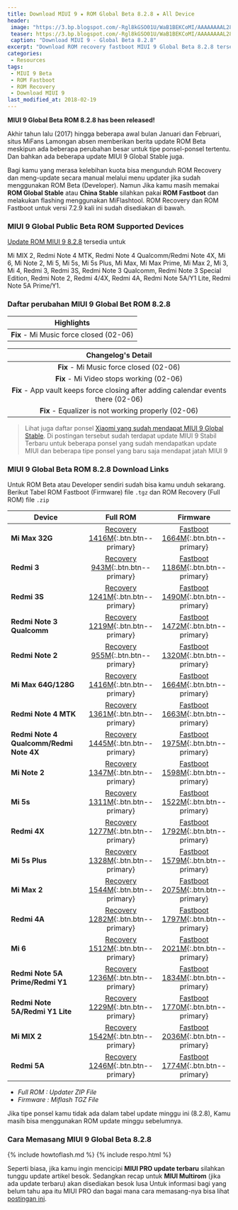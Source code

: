 ```yaml
---
title: Download MIUI 9 ★ ROM Global Beta 8.2.8 ★ All Device
header:
 image: "https://3.bp.blogspot.com/-Rgl8kGSO01U/WaB1BEKCoMI/AAAAAAAAL28/eUTsqizF7cEaAHG0MektW6ctRQufVh68ACLcBGAs/s1600/miui-9.png"
 teaser: https://3.bp.blogspot.com/-Rgl8kGSO01U/WaB1BEKCoMI/AAAAAAAAL28/eUTsqizF7cEaAHG0MektW6ctRQufVh68ACLcBGAs/w360-h180-c/miui-9.png
 caption: "Download MIUI 9 - Global Beta 8.2.8"
excerpt: "Download ROM recovery fastboot MIUI 9 Global Beta 8.2.8 tersedia untuk Mi MIX 2, Redmi Note 4 MTK, Redmi Note 4 Qualcomm/Redmi Note 4X, Mi 6, Mi Note 2, Mi 5, Mi 5s, Mi 5s Plus, Mi Max, Mi Max Prime, Mi Max 2, Mi 3, Mi 4, Redmi 3, Redmi 3S, Redmi Note 3 Qualcomm, Redmi Note 3 Special Edition, Redmi Note 2, Redmi 4/4X, Redmi 4A, Redmi Note 5A/Y1 Lite, Redmi Note 5A Prime/Y1"
categories:
 - Resources
tags:
 - MIUI 9 Beta
 - ROM Fastboot
 - ROM Recovery
 - Download MIUI 9
last_modified_at: 2018-02-19
---
```

**MIUI 9 Global Beta ROM 8.2.8 has been released!**

Akhir tahun lalu (2017) hingga beberapa awal bulan Januari dan Februari, situs MiFans Lamongan absen memberikan berita update ROM Beta meskipun ada beberapa perubahan besar untuk tipe ponsel-ponsel tertentu. Dan bahkan ada beberapa update MIUI 9 Global Stable juga. 

Bagi kamu yang merasa kelebihan kuota bisa mengunduh ROM Recovery dan meng-update secara manual melalui menu updater jika sudah menggunakan ROM Beta (Developer). Namun Jika kamu masih memakai **ROM Global Stable** atau **China Stable** silahkan pakai **ROM Fastboot** dan melakukan flashing menggunakan MiFlashtool. ROM Recovery dan ROM Fastboot untuk versi 7.2.9 kali ini sudah disediakan di bawah.

### MIUI 9 Global Public Beta ROM Supported Devices

[Update ROM MIUI 9 8.2.8](download-rom-miui-9-global-beta-828-fastboot-recovery) tersedia untuk 

Mi MIX 2, Redmi Note 4 MTK, Redmi Note 4 Qualcomm/Redmi Note 4X, Mi 6, Mi Note 2, Mi 5, Mi 5s, Mi 5s Plus, Mi Max, Mi Max Prime, Mi Max 2, Mi 3, Mi 4, Redmi 3, Redmi 3S, Redmi Note 3 Qualcomm, Redmi Note 3 Special Edition, Redmi Note 2, Redmi 4/4X, Redmi 4A, Redmi Note 5A/Y1 Lite, Redmi Note 5A Prime/Y1.

### Daftar perubahan MIUI 9 Global Bet ROM 8.2.8

|Highlights |
|:------:|
|**Fix** - Mi Music force closed (02-06) |

| Changelog's Detail |
|:------:|
|**Fix** - Mi Music force closed (02-06) |
|**Fix** - Mi Video stops working (02-06) |
|**Fix** - App vault keeps force closing after adding calendar events there (02-06) |
|**Fix** - Equalizer is not working properly (02-06) |

> Lihat juga daftar ponsel [Xiaomi yang sudah mendapat MIUI 9 Global Stable](https://mi.knoacc.org/update-rom-miui-9-global-stable-full-changelog). Di postingan tersebut sudah terdapat update MIUI 9 Stabil Terbaru untuk beberapa ponsel yang sudah mendapatkan update MIUI dan beberapa tipe ponsel yang baru saja mendapat jatah MIUI 9 

### MIUI 9 Global Beta ROM 8.2.8 Download Links

Untuk ROM Beta atau Developer sendiri sudah bisa kamu unduh sekarang. Berikut Tabel ROM Fastboot (Firmware) file `.tgz` dan ROM Recovery (Full ROM) file `.zip`

| Device | Full ROM | Firmware |
|------|:------:|:------:|
| **Mi Max 32G** | [Recovery 1416M](/bigota?ver=8.2.8&type=miui_MIMAXGlobal&name=37eb0355f0_7.0.zip){:.btn.btn--primary} | [Fastboot 1664M](/bigota?ver=8.2.8&type=hydrogen_global_images&name=20180208.0000.00_7.0_global_9ac2cbd163.tgz){:.btn.btn--primary} |
| **Redmi 3** | [Recovery 943M](/bigota?ver=8.2.8&type=miui_HM3Global&name=a9ab78e638_5.1.zip){:.btn.btn--primary} | [Fastboot 1186M](/bigota?ver=8.2.8&type=ido_xhdpi_global_images&name=20180208.0000.00_5.1_global_0b7cddae1b.tgz){:.btn.btn--primary} |
| **Redmi 3S** | [Recovery 1241M](/bigota?ver=8.2.8&type=miui_HM3SGlobal&name=a5e946cac9_6.0.zip){:.btn.btn--primary} | [Fastboot 1490M](/bigota?ver=8.2.8&type=land_global_images&name=20180208.0000.00_6.0_global_7c7eadb22a.tgz){:.btn.btn--primary} |
| **Redmi Note 3 Qualcomm** | [Recovery 1219M](/bigota?ver=8.2.8&type=miui_HMNote3ProGlobal&name=4cf698d690_6.0.zip){:.btn.btn--primary} | [Fastboot 1472M](/bigota?ver=8.2.8&type=kenzo_global_images&name=20180208.0000.00_6.0_global_1021600254.tgz){:.btn.btn--primary} |
| **Redmi Note 2** | [Recovery 955M](/bigota?ver=8.2.8&type=miui_HMNote2Global&name=401b1de23c_5.0.zip){:.btn.btn--primary} | [Fastboot 1320M](/bigota?ver=8.2.8&type=hermes_global_images&name=20180208.0000.00_5.0_global_b1356e9bb9.tgz){:.btn.btn--primary} |
| **Mi Max 64G/128G** | [Recovery 1416M](/bigota?ver=8.2.8&type=miui_MIMAX652Global&name=d893522dcb_7.0.zip){:.btn.btn--primary} | [Fastboot 1664M](/bigota?ver=8.2.8&type=helium_global_images&name=20180208.0000.00_7.0_global_10f2a31ff8.tgz){:.btn.btn--primary} |
| **Redmi Note 4 MTK** | [Recovery 1361M](/bigota?ver=8.2.8&type=miui_HMNote4Global&name=5f2e3691f8_6.0.zip){:.btn.btn--primary} | [Fastboot 1663M](/bigota?ver=8.2.8&type=nikel_global_images&name=20180208.0000.00_6.0_global_f1a860ad2a.tgz){:.btn.btn--primary} |
| **Redmi Note 4 Qualcomm/Redmi Note 4X** | [Recovery 1445M](/bigota?ver=8.2.8&type=miui_HMNote4XGlobal&name=3ff3a578bf_7.0.zip){:.btn.btn--primary} | [Fastboot 1975M](/bigota?ver=8.2.8&type=mido_global_images&name=20180208.0000.00_7.0_global_3bb73da2ab.tgz){:.btn.btn--primary} |
| **Mi Note 2** | [Recovery 1347M](/bigota?ver=8.2.8&type=miui_MINote2Global&name=162a6ebda3_7.0.zip){:.btn.btn--primary} | [Fastboot 1598M](/bigota?ver=8.2.8&type=scorpio_global_images&name=20180208.0000.00_7.0_global_82080f2bbc.tgz){:.btn.btn--primary} |
| **Mi 5s** | [Recovery 1311M](/bigota?ver=8.2.8&type=miui_MI5SGlobal&name=96480870a6_7.0.zip){:.btn.btn--primary} | [Fastboot 1522M](/bigota?ver=8.2.8&type=capricorn_global_images&name=20180208.0000.00_7.0_global_6f4543e073.tgz){:.btn.btn--primary} |
| **Redmi 4X** | [Recovery 1277M](/bigota?ver=8.2.8&type=miui_HM4XGlobal&name=6c18f2d988_7.1.zip){:.btn.btn--primary} | [Fastboot 1792M](/bigota?ver=8.2.8&type=santoni_global_images&name=20180208.0000.00_7.1_global_2fbc0eb5c1.tgz){:.btn.btn--primary} |
| **Mi 5s Plus** | [Recovery 1328M](/bigota?ver=8.2.8&type=miui_MI5SPlusGlobal&name=c67e88f7b8_7.0.zip){:.btn.btn--primary} | [Fastboot 1579M](/bigota?ver=8.2.8&type=natrium_global_images&name=20180208.0000.00_7.0_global_091c016f56.tgz){:.btn.btn--primary} |
| **Mi Max 2** | [Recovery 1544M](/bigota?ver=8.2.8&type=miui_MIMAX2Global&name=45df73749c_7.1.zip){:.btn.btn--primary} | [Fastboot 2075M](/bigota?ver=8.2.8&type=oxygen_global_images&name=20180208.0000.00_7.1_global_0320207bd4.tgz){:.btn.btn--primary} |
| **Redmi 4A** | [Recovery 1282M](/bigota?ver=8.2.8&type=miui_HM4AGlobal&name=98de21f654_7.1.zip){:.btn.btn--primary} | [Fastboot 1797M](/bigota?ver=8.2.8&type=rolex_global_images&name=20180208.0000.00_7.1_global_4e0462630e.tgz){:.btn.btn--primary} |
| **Mi 6** | [Recovery 1512M](/bigota?ver=8.2.8&type=miui_MI6Global&name=753081ab5b_8.0.zip){:.btn.btn--primary} | [Fastboot 2021M](/bigota?ver=8.2.8&type=sagit_global_images&name=20180208.0000.00_8.0_global_d2c39a7f5c.tgz){:.btn.btn--primary} |
| **Redmi Note 5A Prime/Redmi Y1** | [Recovery 1236M](/bigota?ver=8.2.8&type=miui_HMNote5AGlobal&name=19446462d0_7.1.zip){:.btn.btn--primary} | [Fastboot 1834M](/bigota?ver=8.2.8&type=ugg_global_images&name=20180208.0000.00_7.1_global_9d41ee14c9.tgz){:.btn.btn--primary} |
| **Redmi Note 5A/Redmi Y1 Lite** | [Recovery 1229M](/bigota?ver=8.2.8&type=miui_HMNote5ALITEGlobal&name=5626847026_7.1.zip){:.btn.btn--primary} | [Fastboot 1770M](/bigota?ver=8.2.8&type=ugglite_global_images&name=20180208.0000.00_7.1_global_e9f646b21a.tgz){:.btn.btn--primary} |
| **Mi MIX 2** | [Recovery 1542M](/bigota?ver=8.2.8&type=miui_MIMIX2Global&name=b171edd013_8.0.zip){:.btn.btn--primary} | [Fastboot 2036M](/bigota?ver=8.2.8&type=chiron_global_images&name=20180208.0000.00_8.0_global_c24e769f0b.tgz){:.btn.btn--primary} |
| **Redmi 5A** | [Recovery 1246M](/bigota?ver=8.2.8&type=miui_HM5AGlobal&name=6d131a64dc_7.1.zip){:.btn.btn--primary} | [Fastboot 1774M](/bigota?ver=8.2.8&type=riva_global_images&name=20180208.0000.00_7.1_global_7001a8c92f.tgz){:.btn.btn--primary} |

- _Full ROM : Updater ZIP File_
- _Firmware : Miflash TGZ File_

Jika tipe ponsel kamu tidak ada dalam tabel update minggu ini (8.2.8), Kamu masih bisa menggunakan ROM update minggu sebelumnya.
### Cara Memasang MIUI 9 Global Beta 8.2.8

{% include howtoflash.md %}
{% include respo.html %} 

Seperti biasa, jika kamu ingin mencicipi **MIUI PRO update terbaru** silahkan tunggu update artikel besok. Sedangkan recap untuk **MIUI Multirom** (jika ada update terbaru) akan disediakan besok lusa Untuk informasi bagi yang belum tahu apa itu MIUI PRO dan bagai mana cara memasang-nya bisa lihat [postingan ini](https://mi.knoacc.org/cara-panduan-pasang-rom-miui-pro-semua-xiaomi).
